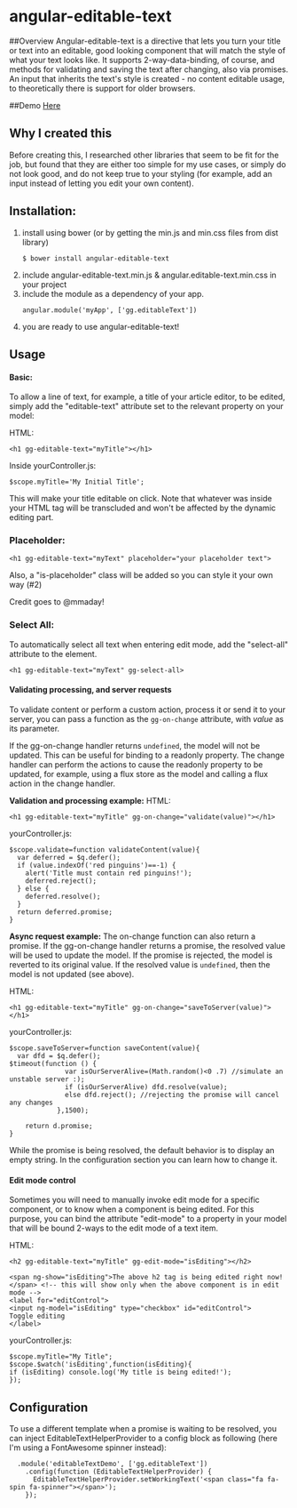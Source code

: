 angular-editable-text
===================

##Overview
Angular-editable-text is a directive that lets you turn your title or text into an editable, good looking component that will match the style of what your text looks like.
It supports 2-way-data-binding, of course, and methods for validating and saving the text after changing, also via promises.
An input that inherits the text's style is created - no content editable usage, to theoretically there is support for older browsers.

##Demo
[Here](http://gabigrin.github.io/angular-editable-text/)

## Why I created this
Before creating this, I researched other libraries that seem to be fit for the job, but found that they are either too simple for my use cases, or simply do not look good, and do not keep true to your styling (for example, add an input instead of letting you edit your own content).


## Installation:
1. install using bower (or by getting the min.js and min.css files from dist library)
    ```
    $ bower install angular-editable-text
    ```
2. include angular-editable-text.min.js & angular.editable-text.min.css in your project
3. include the module as a dependency of your app.
    ```
    angular.module('myApp', ['gg.editableText'])
    ```
4. you are ready to use angular-editable-text!



## Usage


#### Basic:

To allow a line of text, for example, a title of your article editor, to be edited, simply add the "editable-text" attribute set to the relevant property on your model:

HTML:
```
<h1 gg-editable-text="myTitle"></h1>
```

Inside yourController.js:
```
$scope.myTitle='My Initial Title';
```

This will make your title editable on click. Note that whatever was inside your HTML tag will be transcluded and won't be affected by the dynamic editing part.

### Placeholder:
```
<h1 gg-editable-text="myText" placeholder="your placeholder text">
```


Also, a "is-placeholder" class will be added so you can style it your own way (#2)

Credit goes to @mmaday!

### Select All:

To automatically select all text when entering edit mode, add the "select-all" attribute to the element.

```
<h1 gg-editable-text="myText" gg-select-all>
```

#### Validating processing, and server requests
To validate content or perform a custom action, process it or send it to your server, you can pass a function as the
`gg-on-change` attribute, with *value* as its parameter.

If the gg-on-change handler returns `undefined`, the model will not be updated. This can be useful
for binding to a readonly property. The change handler can perform the actions to cause the readonly property to be
updated, for example, using a flux store as the model and calling a flux action in the change handler.

**Validation and processing example:**
HTML:
```
<h1 gg-editable-text="myTitle" gg-on-change="validate(value)"></h1>
```

yourController.js:
```
$scope.validate=function validateContent(value){
  var deferred = $q.defer();
  if (value.indexOf('red pinguins')==-1) {
    alert('Title must contain red pinguins!');
    deferred.reject();
  } else {
    deferred.resolve();
  }
  return deferred.promise;
}
```

**Async request example:**
The on-change function can also return a promise. If the gg-on-change handler returns a promise, the resolved value
will be used to update the model. If the promise is rejected, the model is reverted to its original value. If the
resolved value is `undefined`, then the model is not updated (see above).


HTML:
```
<h1 gg-editable-text="myTitle" gg-on-change="saveToServer(value)"></h1>
```

yourController.js:
```
$scope.saveToServer=function saveContent(value){
  var dfd = $q.defer();
$timeout(function () {
              var isOurServerAlive=(Math.random()<0 .7) //simulate an unstable server :);
              if (isOurServerAlive) dfd.resolve(value);
              else dfd.reject(); //rejecting the promise will cancel any changes
            },1500);

	return d.promise;
}
```

While the promise is being resolved, the default behavior is to display an empty string. In the configuration section you can
learn how to change it.


#### Edit mode control
Sometimes you will need to manually invoke edit mode for a specific component, or to know when a component is being edited. For this purpose, you can bind the attribute "edit-mode" to a property in your model that will be bound 2-ways to the edit mode of a text item.

HTML:
```
<h2 gg-editable-text="myTitle" gg-edit-mode="isEditing"></h2>

<span ng-show="isEditing">The above h2 tag is being edited right now!</span> <!-- this will show only when the above component is in edit mode -->
<label for="editControl">
<input ng-model="isEditing" type="checkbox" id="editControl">
Toggle editing
</label>
```

yourController.js:
```
$scope.myTitle="My Title";
$scope.$watch('isEditing',function(isEditing){
if (isEditing) console.log('My title is being edited!');
});
```


## Configuration

To use a different template when a promise is waiting to be resolved, you can inject EditableTextHelperProvider to a config block as following (here I'm using a FontAwesome spinner instead):
```
  .module('editableTextDemo', ['gg.editableText'])
    .config(function (EditableTextHelperProvider) {
      EditableTextHelperProvider.setWorkingText('<span class="fa fa-spin fa-spinner"></span>');
    });
```

